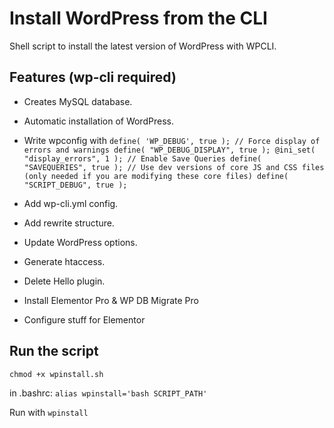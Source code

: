 # Install WordPress from the CLI

Shell script to install the latest version of WordPress with WPCLI.

## Features (wp-cli required)
- Creates MySQL database.
- Automatic installation of WordPress.
- Write wpconfig with ``` define( 'WP_DEBUG', true );
// Force display of errors and warnings
define( "WP_DEBUG_DISPLAY", true );
@ini_set( "display_errors", 1 );
// Enable Save Queries
define( "SAVEQUERIES", true );
// Use dev versions of core JS and CSS files (only needed if you are modifying these core files)
define( "SCRIPT_DEBUG", true ); ```

- Add wp-cli.yml config.
- Add rewrite structure.
- Update WordPress options.
- Generate htaccess.
- Delete Hello plugin.
- Install Elementor Pro & WP DB Migrate Pro
- Configure stuff for Elementor

## Run the script

`chmod +x wpinstall.sh`

in .bashrc: `alias wpinstall='bash SCRIPT_PATH'`

Run with `wpinstall`
